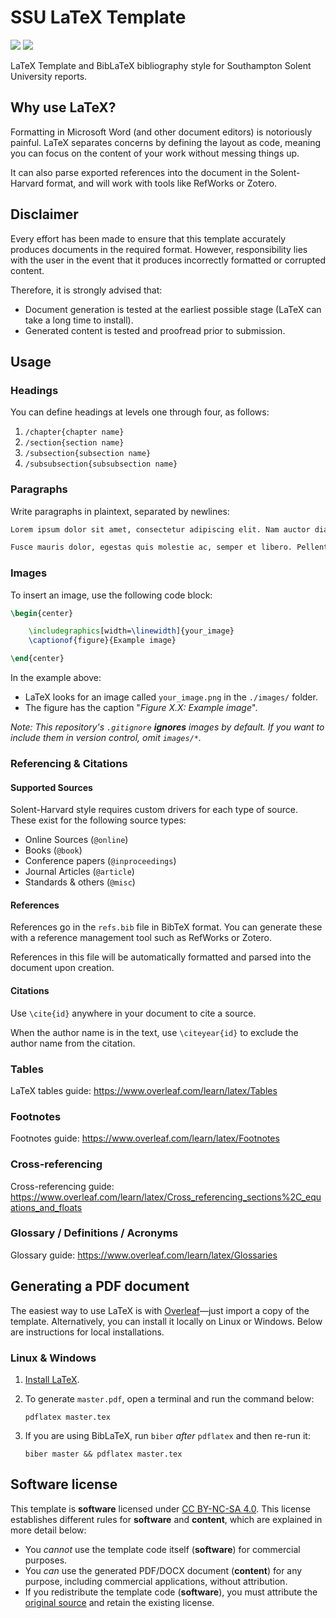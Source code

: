 # SSU LaTeX Template
[![](https://img.shields.io/github/v/release/samcole8/solent-latex-template
)](https://github.com/samcole8/solent-latex-template/releases/latest)
![](https://img.shields.io/badge/status-maintained-green
)

LaTeX Template and BibLaTeX bibliography style for Southampton Solent University reports.

## Why use LaTeX?

Formatting in Microsoft Word (and other document editors) is notoriously painful. LaTeX separates concerns by defining 
the layout as code, meaning you can focus on the content of your work without messing things up.

It can also parse exported references into the document in the Solent-Harvard format, and will work with tools like RefWorks or Zotero.

## Disclaimer

Every effort has been made to ensure that this template accurately produces documents in the required format. However, responsibility lies with the user in the event that it produces incorrectly formatted or corrupted content.

Therefore, it is strongly advised that:

- Document generation is tested at the earliest possible stage (LaTeX can take a long time to install).
- Generated content is tested and proofread prior to submission.

## Usage

### Headings

You can define headings at levels one through four, as follows:

1. `/chapter{chapter name}`
2. `/section{section name}`
3. `/subsection{subsection name}`
4. `/subsubsection{subsubsection name}`

### Paragraphs

Write paragraphs in plaintext, separated by newlines:

```tex
Lorem ipsum dolor sit amet, consectetur adipiscing elit. Nam auctor diam augue, at fermentum mauris cursus eget.

Fusce mauris dolor, egestas quis molestie ac, semper et libero. Pellentesque varius eros in dui porta suscipit.
```

### Images

To insert an image, use the following code block:

```tex
\begin{center}

    \includegraphics[width=\linewidth]{your_image}
    \captionof{figure}{Example image}

\end{center}
```

In the example above:

- LaTeX looks for an image called `your_image.png` in the `./images/` folder.
- The figure has the caption "*Figure X.X: Example image*".

*Note: This repository's `.gitignore` ***ignores*** images by default. If you want to include them in version control, omit  `images/*`.*

### Referencing & Citations

#### Supported Sources

Solent-Harvard style requires custom drivers for each type of source. These exist for the following source types:

- Online Sources (`@online`)
- Books (`@book`)
- Conference papers (`@inproceedings`)
- Journal Articles (`@article`)
- Standards & others (`@misc`)

#### References

References go in the `refs.bib` file in BibTeX format. You can generate these with a reference management tool such as RefWorks or Zotero.

References in this file will be automatically formatted and parsed into the document upon creation.

#### Citations

 Use `\cite{id}` anywhere in your document to cite a source.

 When the author name is in the text, use `\citeyear{id}` to exclude the author name from the citation.

### Tables

LaTeX tables guide: https://www.overleaf.com/learn/latex/Tables

### Footnotes

Footnotes guide: https://www.overleaf.com/learn/latex/Footnotes

### Cross-referencing

Cross-referencing guide: https://www.overleaf.com/learn/latex/Cross_referencing_sections%2C_equations_and_floats

### Glossary / Definitions / Acronyms

Glossary guide: https://www.overleaf.com/learn/latex/Glossaries

## Generating a PDF document

The easiest way to use LaTeX is with [Overleaf](https://www.overleaf.com/)—just import a copy of the template. Alternatively, you can install it locally on Linux or Windows. Below are instructions for local installations.

### Linux & Windows

1. [Install LaTeX](https://www.latex-project.org/get/).
2. To generate `master.pdf`, open a terminal and run the command below:
    ```
    pdflatex master.tex
    ```
3. If you are using BibLaTeX, run `biber` *after* `pdflatex` and then re-run it:

    ```
    biber master && pdflatex master.tex
    ```

## Software license

This template is **software** licensed under [CC BY-NC-SA 4.0](https://creativecommons.org/licenses/by-nc-sa/4.0/deed.en). This license establishes different rules for **software** and **content**, which are explained in more detail below:

- You *cannot* use the template code itself (**software**) for commercial purposes.
- You *can* use the generated PDF/DOCX document (**content**) for any purpose, including commercial applications, without attribution.
- If you redistribute the template code (**software**), you must attribute the [original source](https://github.com/samcole8/solent-latex-template) and retain the existing license.
